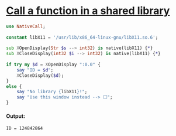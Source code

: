 [1]: https://rosettacode.org/wiki/Call_a_function_in_a_shared_library

# [Call a function in a shared library][1]

```raku
use NativeCall;
 
constant libX11 = '/usr/lib/x86_64-linux-gnu/libX11.so.6';
 
sub XOpenDisplay(Str $s --> int32) is native(libX11) {*}
sub XCloseDisplay(int32 $i --> int32) is native(libX11) {*}
 
if try my $d = XOpenDisplay ":0.0" {
    say "ID = $d";
    XCloseDisplay($d);
}
else {
    say "No library {libX11}!";
    say "Use this window instead --> ⬜";
}
```

#### Output:
```
ID = 124842864
```